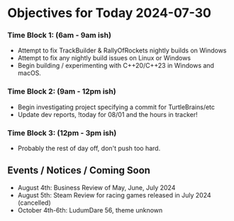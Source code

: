 # Objectives for Today 2024-07-30

### Time Block 1: (6am - 9am ish)
- Attempt to fix TrackBuilder & RallyOfRockets nightly builds on Windows
- Attempt to fix any nightly build issues on Linux or Windows
- Begin building / experimenting with C++20/C++23 in Windows and macOS.

### Time Block 2: (9am - 12pm ish)
- Begin investigating project specifying a commit for TurtleBrains/etc
- Update dev reports, !today for 08/01 and the hours in tracker!

### Time Block 3: (12pm - 3pm ish)
- Probably the rest of day off, don't push too hard.

## Events / Notices / Coming Soon

- August 4th: Business Review of May, June, July 2024
- August 5th: Steam Review for racing games released in July 2024 (cancelled)
- October 4th-6th: LudumDare 56, theme unknown
